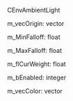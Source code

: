 CEnvAmbientLight

m_vecOrigin: vector

m_MinFalloff: float

m_MaxFalloff: float

m_flCurWeight: float

m_bEnabled: integer

m_vecColor: vector